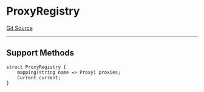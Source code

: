 # ProxyRegistry
[Git Source](https://github.com/metacontract/mc/blob/df7a49283d8212c99bebd64a186325e91d34c075/resources/devkit/api-reference/registry/ProxyRegistry.sol)

---------------------
Support Methods
-----------------------


```solidity
struct ProxyRegistry {
    mapping(string name => Proxy) proxies;
    Current current;
}
```

